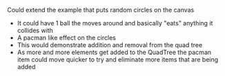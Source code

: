 Could extend the example that puts random circles on the canvas
- It could have 1 ball the moves around and basically "eats" anything it collides with
- A pacman like effect on the circles
- This would demonstrate addition and removal from the quad tree
- As more and more elements get added to the QuadTree the pacman item could move quicker to try and eliminate more items that are being added